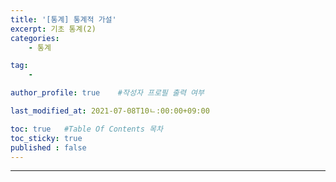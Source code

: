 ```yaml
---
title: '[통계] 통계적 가설'
excerpt: 기초 통계(2)
categories:
    - 통계

tag:
    - 

author_profile: true    #작성자 프로필 출력 여부

last_modified_at: 2021-07-08T10ㄴ:00:00+09:00

toc: true   #Table Of Contents 목차 
toc_sticky: true
published : false
---
```


---
